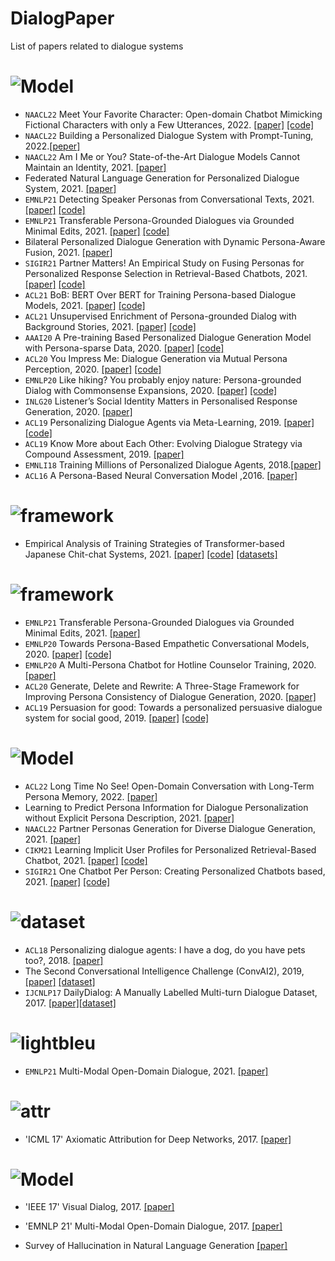 # DialogPaper
List of papers related to dialogue systems


# <img src="https://img.shields.io/badge/Paper%20Type-PersonalizedDialogueModel-blue" alt="Model"/>
- `NAACL22` Meet Your Favorite Character: Open-domain Chatbot Mimicking Fictional Characters with only a Few Utterances, 2022. [[paper]](https://aclanthology.org/2022.naacl-main.377/) [[code]](https://github.com/hyperconnect/pseudo-dialog-prompting)
- `NAACL22` Building a Personalized Dialogue System with Prompt-Tuning, 2022.[[peper]](https://aclanthology.org/2022.naacl-srw.13/) 
- `NAACL22` Am I Me or You? State-of-the-Art Dialogue Models Cannot Maintain an Identity, 2021. [[paper]](https://aclanthology.org/2022.findings-naacl.182/)
- Federated Natural Language Generation for Personalized Dialogue System, 2021. [[paper]](https://arxiv.org/abs/2110.06419)
- `EMNLP21` Detecting Speaker Personas from Conversational Texts, 2021. [[paper]](https://aclanthology.org/2021.emnlp-main.86/) [[code]](https://github.com/JasonForJoy/SPD)
- `EMNLP21` Transferable Persona-Grounded Dialogues via Grounded Minimal Edits, 2021. [[paper]]() [[code]](https://github.com/thu-coai/grounded-minimal-edit)
- Bilateral Personalized Dialogue Generation with Dynamic Persona-Aware Fusion, 2021. [[paper]](https://arxiv.org/abs/2106.07857)
- `SIGIR21`  Partner Matters! An Empirical Study on Fusing Personas for Personalized Response Selection in Retrieval-Based Chatbots, 2021. [[paper]](https://arxiv.org/abs/2105.09050) [[code]](https://github.com/JasonForJoy/Personalized-Response-Selection)
- `ACL21`  BoB: BERT Over BERT for Training Persona-based Dialogue Models, 2021. [[paper]](https://arxiv.org/abs/2106.06169) [[code]](https://github.com/songhaoyu/BoB)
- `ACL21`  Unsupervised Enrichment of Persona-grounded Dialog with Background Stories, 2021. [[paper]](https://arxiv.org/pdf/2106.08364.pdf) [[code]](https://github.com/majumderb/pabst)
- `AAAI20` A Pre-training Based Personalized Dialogue Generation Model with Persona-sparse Data, 2020. [[paper]](https://arxiv.org/abs/1911.04700) [[code]](https://github.com/ghosthamlet/persona?utm_source=catalyzex.com)
- `ACL20` You Impress Me: Dialogue Generation via Mutual Persona Perception, 2020. [[paper]](https://www.aclweb.org/anthology/2020.acl-main.131) [[code]](https://github.com/SivilTaram/Persona-Dialogue-Generation)
- `EMNLP20` Like hiking? You probably enjoy nature: Persona-grounded Dialog with Commonsense Expansions, 2020. [[paper]](https://www.aclweb.org/anthology/2020.emnlp-main.739) [[code]](https://github.com/majumderb/compac)
- `INLG20` Listener’s Social Identity Matters in Personalised Response Generation, 2020. [[paper]](https://arxiv.org/abs/2010.14342)
- `ACL19` Personalizing Dialogue Agents via Meta-Learning, 2019. [[paper]](https://arxiv.org/abs/1905.10033) [[code]](https://github.com/HLTCHKUST/PAML)
- `ACL19` Know More about Each Other: Evolving Dialogue Strategy via Compound Assessment, 2019. [[paper]](https://aclanthology.org/P19-1535/)
- `EMNLI18` Training Millions of Personalized Dialogue Agents, 2018.[[paper]](https://aclanthology.org/D18-1298/)
- `ACL16` A Persona-Based Neural Conversation Model ,2016. [[paper]](https://arxiv.org/abs/1603.06155)
# <img src="https://img.shields.io/badge/Paper%20Type-JapaneseDialogueModel-red" alt="framework"/>
- Empirical Analysis of Training Strategies of Transformer-based Japanese Chit-chat Systems, 2021. [[paper]](https://arxiv.org/abs/2109.05217) [[code]](https://arxiv.org/abs/2109.05217) [[datasets]](https://www.dropbox.com/s/sda9wzexh7ntlij/japanese_persona_chat.xlsx?dl=0)
 
# <img src="https://img.shields.io/badge/Paper%20Type-framework-lgreen" alt="framework"/>
- `EMNLP21` Transferable Persona-Grounded Dialogues via Grounded Minimal Edits, 2021. [[paper]](https://arxiv.org/abs/2109.07713)
- `EMNLP20` Towards Persona-Based Empathetic Conversational Models, 2020. [[paper]](https://www.aclweb.org/anthology/2020.emnlp-main.531) [[code]](https://github.com/zhongpeixiang/PEC)
- `EMNLP20` A Multi-Persona Chatbot for Hotline Counselor Training, 2020. [[paper]](https://www.aclweb.org/anthology/2020.findings-emnlp.324)
- `ACL20` Generate, Delete and Rewrite: A Three-Stage Framework for Improving Persona Consistency of Dialogue Generation, 2020. [[paper]](https://arxiv.org/abs/2004.07672)
- `ACL19` Persuasion for good: Towards a personalized persuasive dialogue system for social good, 2019. [[paper]](https://www.aclweb.org/anthology/P19-1566) [[code]](https://gitlab.com/ucdavisnlp/persuasionforgood)

# <img src="https://img.shields.io/badge/Paper%20Type-PersonaUpdateDialogueModel-blue" alt="Model"/>
- `ACL22` Long Time No See! Open-Domain Conversation with Long-Term Persona Memory, 2022. [[paper]](http://arxiv.org/pdf/2203.05797v1)
- Learning to Predict Persona Information for Dialogue Personalization without Explicit Persona Description, 2021. [[paper]](https://arxiv.org/abs/2111.15093)
- `NAACL22` Partner Personas Generation for Diverse Dialogue Generation, 2021. [[paper]](https://arxiv.org/abs/2111.13833)
- `CIKM21` Learning Implicit User Profiles for Personalized Retrieval-Based Chatbot, 2021. [[paper]](https://arxiv.org/abs/2108.07935) [[code]](https://github.com/qhjqhj00/CIKM2021-IMPChat)
- `SIGIR21`  One Chatbot Per Person: Creating Personalized Chatbots based, 2021. [[paper]](https://arxiv.org/abs/2108.09355) [[code]](https://github.com/zhengyima/DHAP)

# <img src="https://img.shields.io/badge/Paper%20Type-Dataset-orange" alt="dataset"/>
- `ACL18` Personalizing dialogue agents: I have a dog, do you have pets too?, 2018. [[paper]](https://arxiv.org/abs/1801.07243)
- The Second Conversational Intelligence Challenge (ConvAI2), 2019, [[paper]](https://paperswithcode.com/paper/the-second-conversational-intelligence/)
[[dataset]](https://github.com/facebookresearch/ParlAI/tree/main/projects/convai2)
- `IJCNLP17` DailyDialog: A Manually Labelled Multi-turn Dialogue Dataset, 2017.
[[paper]](https://aclanthology.org/I17-1099/)[[dataset]](https://aclanthology.org/attachments/I17-1099.Datasets.zip)

# <img src="https://img.shields.io/badge/Paper%20Type-MultiModal-blue" alt="lightbleu"/>
- `EMNLP21` Multi-Modal Open-Domain Dialogue, 2021. [[paper]](https://aclanthology.org/2021.emnlp-main.398/)

# <img src="https://img.shields.io/badge/Paper%20Type-AttributionforDeepNetworks-red" alt="attr"/>
- 'ICML 17' Axiomatic Attribution for Deep Networks, 2017. [[paper]](http://proceedings.mlr.press/v70/sundararajan17a.html)

# <img src="https://img.shields.io/badge/Paper%20Type-MultiModal-blue" alt="Model"/>
- 'IEEE 17' Visual Dialog, 2017. [[paper]](https://arxiv.org/abs/1611.08669)
- 'EMNLP 21' Multi-Modal Open-Domain Dialogue, 2017. [[paper]](https://aclanthology.org/2021.emnlp-main.398/)

- Survey of Hallucination in Natural Language Generation [[paper]](https://arxiv.org/abs/2202.03629)
